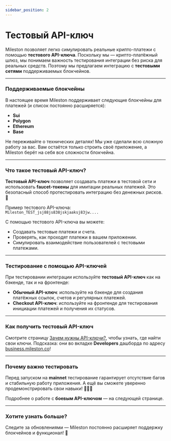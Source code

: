 ```yaml
---
sidebar_position: 2
---
```


# Тестовый API-ключ

Mileston позволяет легко симулировать реальные крипто-платежи с помощью **тестового API-ключа**. Поскольку мы — крипто-платёжный шлюз, мы понимаем важность тестирования интеграции без риска для реальных средств. Поэтому мы предлагаем интеграцию с **тестовыми сетями** поддерживаемых блокчейнов.

---

### Поддерживаемые блокчейны

В настоящее время Mileston поддерживает следующие блокчейны для платежей (и список постоянно расширяется):

- **Sui**
- **Polygon**
- **Ethereum**
- **Base**

Не переживайте о технических деталях! Мы уже сделали всю сложную работу за вас. Вам остаётся только строить своё приложение, а Mileston берёт на себя все сложности блокчейна.

---

### Что такое тестовый API-ключ?

**Тестовый API-ключ** позволяет создавать платежи в тестовой сети и использовать **faucet-токены** для имитации реальных платежей. Это безопасный способ протестировать интеграцию без денежных рисков. 🎉

Пример тестового API-ключа:  
`Mileston_TEST_jsj88js838jskjaaksj83jw....`

С помощью тестового API-ключа вы можете:

- Создавать тестовые платежи и счета.
- Проверять, как проходят платежи в вашем приложении.
- Симулировать взаимодействие пользователей с тестовыми платежами.

---

### Тестирование с помощью API-ключей

При тестировании интеграции используйте **тестовый API-ключ** как на бэкенде, так и на фронтенде:

- **Обычный API-ключ**: используйте на бэкенде для создания платёжных ссылок, счетов и регулярных платежей.
- **Checkout API-ключ**: используйте на фронтенде для тестирования инициации платежей и получения их статусов.

---

### Как получить тестовый API-ключ

Смотрите страницу [Зачем нужны API-ключи?](./why-api-key), чтобы узнать, где найти свои ключи. Подсказка: они во вкладке **Developers** дашборда по адресу [business.mileston.co](https://business.mileston.co)!

---

### Почему важно тестировать

Перед запуском на **mainnet** тестирование гарантирует отсутствие багов и стабильную работу приложения. А ещё вы сможете уверенно продемонстрировать свои навыки! 🧑‍💻✨

Подробнее о работе с **боевым API-ключом** — на следующей странице.

---

### Хотите узнать больше?

Следите за обновлениями — Mileston постоянно расширяет поддержку блокчейнов и функционал! 🚀
